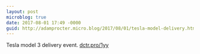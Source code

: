 ```yaml
---
layout: post
microblog: true
date: 2017-08-01 17:49 -0000
guid: http://adamprocter.micro.blog/2017/08/01/tesla-model-delivery.html
---
```

Tesla model 3 delivery event. [dctr.pro/1yy](http://dctr.pro/1yy)
